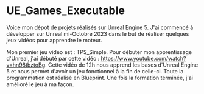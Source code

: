 # UE_Games_Executable
Voice mon dépot de projets réalisés sur Unreal Engine 5.
J'ai commencé à développer sur Unreal mi-Octobre 2023 dans le but de réaliser quelques jeux vidéos pour apprendre le moteur.

Mon premier jeu vidéo est : TPS_Simple. Pour débuter mon apprentissage d'Unreal, j'ai débuté par cette vidéo : https://www.youtube.com/watch?v=hn98tbztoBg.
Cette vidéo de 12h nous apprend les bases d'Unreal Engine 5 et nous permet d'avoir un jeu fonctionnel à la fin de celle-ci. Toute la programmation est réalisé en Blueprint.
Une fois la formation terminée, j'ai amélioré le jeu à ma façon.
 
